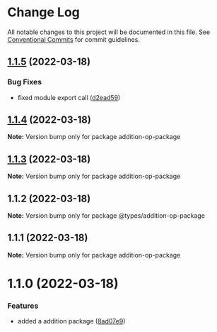 # Change Log

All notable changes to this project will be documented in this file.
See [Conventional Commits](https://conventionalcommits.org) for commit guidelines.

## [1.1.5](https://github.com/mandyHellz/poc-monorepo/compare/addition-op-package@1.1.4...addition-op-package@1.1.5) (2022-03-18)


### Bug Fixes

* fixed module export call ([d2ead59](https://github.com/mandyHellz/poc-monorepo/commit/d2ead59ff9a0945f1193df99151405486fab7da7))





## [1.1.4](https://github.com/mandyHellz/poc-monorepo/compare/addition-op-package@1.1.3...addition-op-package@1.1.4) (2022-03-18)

**Note:** Version bump only for package addition-op-package





## [1.1.3](https://github.com/mandyHellz/poc-monorepo/compare/addition-op-package@1.1.1...addition-op-package@1.1.3) (2022-03-18)

**Note:** Version bump only for package addition-op-package





## 1.1.2 (2022-03-18)

**Note:** Version bump only for package @types/addition-op-package





## 1.1.1 (2022-03-18)

**Note:** Version bump only for package addition-op-package





# 1.1.0 (2022-03-18)


### Features

* added a addition package ([8ad07e9](https://github.com/mandyHellz/poc-monorepo/commit/8ad07e97c64d6dd61beb152545a239b13f1e0850))
